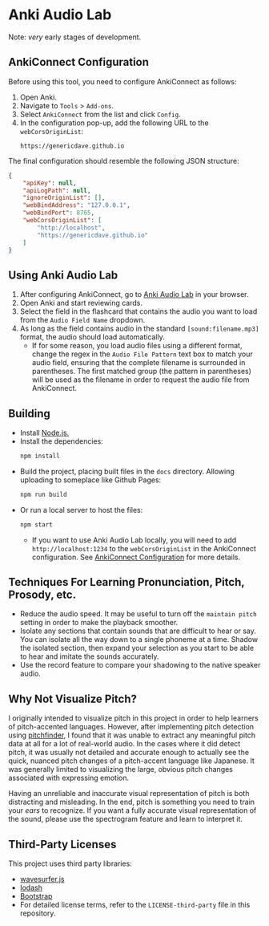 # Anki Audio Lab

Note: *very* early stages of development.

## AnkiConnect Configuration

Before using this tool, you need to configure AnkiConnect as follows:

1. Open Anki.
2. Navigate to `Tools` > `Add-ons`.
3. Select `AnkiConnect` from the list and click `Config`.
4. In the configuration pop-up, add the following URL to the `webCorsOriginList`:
    ```
    https://genericdave.github.io
    ```

The final configuration should resemble the following JSON structure:
```json
{
    "apiKey": null,
    "apiLogPath": null,
    "ignoreOriginList": [],
    "webBindAddress": "127.0.0.1",
    "webBindPort": 8765,
    "webCorsOriginList": [
        "http://localhost",
        "https://genericdave.github.io"
    ]
}
```


## Using Anki Audio Lab

1. After configuring AnkiConnect, go to [Anki Audio Lab](https://genericdave.github.io/anki-audio-lab/) in your browser.
2. Open Anki and start reviewing cards.
3. Select the field in the flashcard that contains the audio you want to load from the `Audio Field Name` dropdown.
4. As long as the field contains audio in the standard `[sound:filename.mp3]` format, the audio should load automatically.
    - If for some reason, you load audio files using a different format, change the regex in the `Audio File Pattern` text box to match your audio field, ensuring that the complete filename is surrounded in parentheses. The first matched group (the pattern in parentheses) will be used as the filename in order to request the audio file from AnkiConnect.


## Building

- Install [Node.js.](https://nodejs.org/en)
- Install the dependencies:
    ```sh
    npm install
    ```
- Build the project, placing built files in the `docs` directory. Allowing uploading to someplace like Github Pages:
    ```sh
    npm run build
    ```
- Or run a local server to host the files:
    ```sh
    npm start
    ```
    - If you want to use Anki Audio Lab locally, you will need to add `http://localhost:1234` to the `webCorsOriginList` in the AnkiConnect configuration. See [AnkiConnect Configuration](#ankiconnect-configuration) for more details.


## Techniques For Learning Pronunciation, Pitch, Prosody, etc.

- Reduce the audio speed. It may be useful to turn off the `maintain pitch` setting in order to make the playback smoother. 
- Isolate any sections that contain sounds that are difficult to hear or say. You can isolate all the way down to a single phoneme at a time. Shadow the isolated section, then expand your selection as you start to be able to hear and imitate the sounds accurately.
- Use the record feature to compare your shadowing to the native speaker audio.


## Why Not Visualize Pitch?

I originally intended to visualize pitch in this project in order to help learners of pitch-accented languages. However, after implementing pitch detection using [pitchfinder](https://github.com/peterkhayes/pitchfinder), I found that it was unable to extract any meaningful pitch data at all for a lot of real-world audio. In the cases where it did detect pitch, it was usually not detailed and accurate enough to actually see the quick, nuanced pitch changes of a pitch-accent language like Japanese. It was generally limited to visualizing the large, obvious pitch changes associated with expressing emotion.

Having an unreliable and inaccurate visual representation of pitch is both distracting and misleading. In the end, pitch is something you need to train your *ears* to recognize. If you want a fully accurate visual representation of the sound, please use the spectrogram feature and learn to interpret it.


## Third-Party Licenses

This project uses third party libraries:

- [wavesurfer.js](https://github.com/katspaugh/wavesurfer.js)
- [lodash](https://github.com/lodash/lodash)
- [Bootstrap](https://github.com/twbs/bootstrap)
- For detailed license terms, refer to the `LICENSE-third-party` file in this repository.
